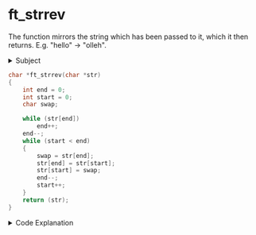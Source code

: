 # ft_strrev

The function mirrors the string which has been passed to it, which it then returns. E.g. "hello" -> "olleh".

<details>
<summary>Subject</summary>

### Subject

    Assignment name  : ft_strrev
    Expected files   : ft_strrev.c
    Allowed functions:
    --------------------------------------------------------------------------------

    Write a function that reverses (in-place) a string.

    It must return its parameter.

    Your function must be declared as follows:

    char    *ft_strrev(char *str);

</details>

```c showLineNumbers
char *ft_strrev(char *str)
{
    int end = 0;
    int start = 0;
    char swap;

    while (str[end])
        end++;
    end--;
    while (start < end)
    {
        swap = str[end];
        str[end] = str[start];
        str[start] = swap;
        end--;
        start++;
    }
    return (str);
}
```

<details>
<summary>Code Explanation</summary>

### Code Explanation

#### Key Concepts

- **Swapping Characters:** To reverse a string, we need to swap the characters from the beginning and end of the string. We can use a temporary variable to hold one character while swapping.

#### Code Structure

- **line 7-9:** get the length of the string and reduce it by one, because we need the last index.
- **line 10:** the loop is going to increment `start` which starts from the beginning of the string and decrementing `end` which starts from the end of the string. When they meet in the middle the loop is done.
- **line 12:** saves the last character before it is overwrite with the first character on the following line.
- **line 13:** overwrites the last character with the first.
- **line 14:** overwrite the first with the previous saved last character.
- **line 15-16:** decrement the last index position and increment the first index position for the next iteration to swap.

</details>
